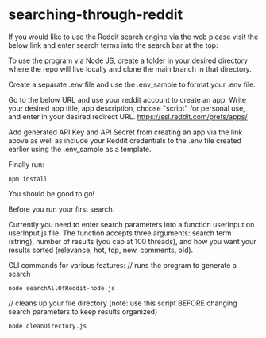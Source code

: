 # searching-through-reddit

If you would like to use the Reddit search engine via the web please visit the below link and enter search terms into the search bar at the top:


To use the program via Node JS, create a folder in your desired directory where the repo will live locally and clone the main branch in that directory. 

Create a separate .env file and use the .env_sample to format your .env file. 

Go to the below URL and use your reddit account to create an app. Write your desired app title, app description, choose "script" for personal use, and enter in your desired redirect URL.
https://ssl.reddit.com/prefs/apps/

Add generated API Key and API Secret from creating an app via the link above as well as include your Reddit credentials to the .env file created earlier using the .env_sample as a template. 

Finally run: 
```
npm install
```

You should be good to go! 

Before you run your first search. 

Currently you need to enter search parameters into a function userInput on userInput.js file. The function accepts three arguments: search term (string), number of results (you cap at 100 threads), and how you want your results sorted (relevance, hot, top, new, comments, old).

CLI commands for various features: 
// runs the program to generate a search
```
node searchAllOfReddit-node.js
```

// cleans up your file directory (note: use this script BEFORE changing search parameters to keep results organized)
```
node cleanDirectory.js
```
